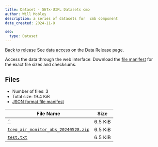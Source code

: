 ```yaml
---
title: Dataset - SETx-UIFL Datasets cmb
author: Will Mobley
description: a series of datasets for  cmb component
date_created: 2024-11-8

seo:
  type: Dataset
---
```


[Back to release](./index.html#datasets)
See [data access](./index.html#data-access) on the Data Release page.

Access the data through the  web interface: 
Download the [file manifest](https://web.corral.tacc.utexas.edu//datasets//cmb/manifest.json) for the exact file sizes and checksums.

## Files

- Number of files: 3
- Total size: 19.4 KiB
- [JSON format file manifest](https://web.corral.tacc.utexas.edu//datasets//cmb/manifest.json)

|                                                      File Name                                                       |  Size   |
| -------------------------------------------------------------------------------------------------------------------- | ------- |
| [``](https://web.corral.tacc.utexas.edu/setxuifl/tropical_cyclones/)                                                 | 6.5 KiB |
| [`tceq_air_monitor_obs_20240528.zip`](https://web.corral.tacc.utexas.edu/setxuifl/tceq_air_monitor_obs_20240528.zip) | 6.5 KiB |
| [`test.txt`](https://web.corral.tacc.utexas.edu/setxuifl/test.txt)                                                   | 6.5 KiB |
